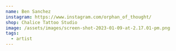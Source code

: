 ```yaml
---
name: Ben Sanchez
instagram: https://www.instagram.com/orphan_of_thought/
shop: Chalice Tattoo Studio
image: /assets/images/screen-shot-2023-01-09-at-2.17.01-pm.png
tags:
  - artist
---
```

